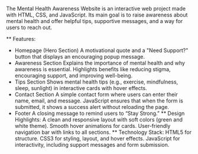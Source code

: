 The Mental Health Awareness Website is an interactive web project made with HTML, CSS, and JavaScript. Its main goal is to raise awareness about mental health and offer helpful tips, supportive messages, and a way for users to reach out.

** Features:
- Homepage (Hero Section)
A motivational quote and a "Need Support?" button that displays an encouraging popup message.
- Awareness Section
Explains the importance of mental health and why awareness is essential.
Highlights benefits like reducing stigma, encouraging support, and improving well-being.
- Tips Section
Shows mental health tips (e.g., exercise, mindfulness, sleep, sunlight) in interactive cards with hover effects.
- Contact Section
A simple contact form where users can enter their name, email, and message.
JavaScript ensures that when the form is submitted, it shows a success alert without reloading the page.
- Footer
A closing message to remind users to “Stay Strong.”
** Design Highlights:
A clean and responsive layout with soft colors (green and white theme).
Smooth hover animations for cards.
User-friendly navigation bar with links to all sections.
** Technology Stack:
HTML5 for structure.
CSS3 for styling, layout, and hover effects.
JavaScript for interactivity, including support messages and form submission.
